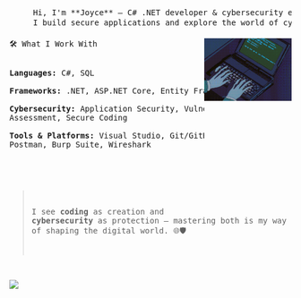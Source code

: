 <div align="center"> 
<pre>
     Hi, I'm **Joyce** — C# .NET developer & cybersecurity enthusiast.  
     I build secure applications and explore the world of cybersecurity. 🛡️💻
</pre>
</div>

<div>
<img width="31%" align="right" src="https://raw.githubusercontent.com/Joyphire/Joyphire/main/assets/RightGif.gif"/>
<pre>
🛠️ What I Work With
 
**Languages:** C#, SQL  
**Frameworks:** .NET, ASP.NET Core, Entity Framework  
**Cybersecurity:** Application Security, Vulnerability Assessment, Secure Coding  
**Tools & Platforms:** Visual Studio, Git/GitHub, Postman, Burp Suite, Wireshark  
</pre>
</div>

<div>
<pre>
 
> I see **coding** as creation and **cybersecurity** as protection — mastering both is my way of shaping the digital world. 🌐🛡️
 
[![](https://img.shields.io/badge/linkedin-0a66c2)]()

 
</pre>
 
</div>

